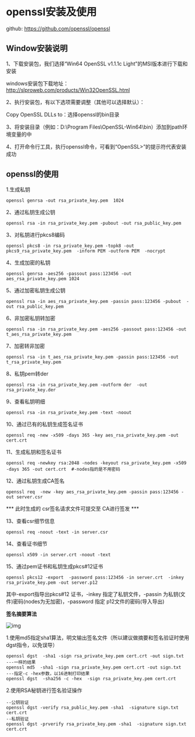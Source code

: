 # openssl安装及使用

github: https://github.com/openssl/openssl



## Window安装说明

1、下载安装包，我们选择“Win64 OpenSSL v1.1.1c Light”的MSI版本进行下载和安装

windows安装包下载地址：http://slproweb.com/products/Win32OpenSSL.html

2、执行安装包，有以下选项需要调整（其他可以选择默认）：

Copy OpenSSL DLLs to：选择openssl的bin目录

3、将安装目录（例如：D:\Program Files\OpenSSL-Win64\bin）添加到path环境变量的中

4、打开命令行工具，执行openssl命令，可看到“OpenSSL>”的提示符代表安装成功



## openssl的使用

1.生成私钥

```
openssl genrsa -out rsa_private_key.pem  1024
```

2、通过私钥生成公钥

```
openssl rsa -in rsa_private_key.pem -pubout -out rsa_public_key.pem
```

3、对私钥进行pkcs8编码

```
openssl pkcs8 -in rsa_private_key.pem -topk8 -out pkcs9_rsa_private_key.pem  -inform PEM -outform PEM  -nocrypt
```

4、生成加密的私钥

```
openssl genrsa -aes256 -passout pass:123456 -out aes_rsa_private_key.pem 1024
```

5、通过加密私钥生成公钥

```
openssl rsa -in aes_rsa_private_key.pem -passin pass:123456 -pubout  -out rsa_public_key.pem
```

6、非加密私钥转加密

```
openssl rsa -in rsa_private_key.pem -aes256 -passout pass:123456 -out t_aes_rsa_private_key.pem
```

7、加密转非加密

```
openssl rsa -in t_aes_rsa_private_key.pem -passin pass:123456 -out t_rsa_private_key.pem
```

8、私钥pem转der

```
openssl rsa -in rsa_private_key.pem -outform der  -out rsa_private_key.der
```

9、查看私钥明细

```
openssl rsa -in rsa_private_key.pem -text -noout
```

10、通过已有的私钥生成签名证书

```
openssl req -new -x509 -days 365 -key aes_rsa_private_key.pem -out cert.crt
```

11、生成私钥和签名证书

```
openssl req -newkey rsa:2048 -nodes -keyout rsa_private_key.pem -x509 -days 365 -out cert.crt  #-nodes指的是不用密码
```

12、通过私钥生成CA签名

```
openssl req  -new -key aes_rsa_private_key.pem -passin pass:123456 -out server.csr
```

*** 此时生成的 csr签名请求文件可提交至 CA进行签发 ***

  

13、查看csr细节信息

```
openssl req -noout -text -in server.csr
```

14、查看证书细节

```
openssl x509 -in server.crt -noout -text
```

15、通过pem证书和私钥生成pkcs#12证书

```
openssl pkcs12 -export  -password pass:123456 -in server.crt  -inkey rsa_private_key.pem -out server.p12
```

其中-export指导出pkcs#12 证书，-inkey 指定了私钥文件，-passin 为私钥(文件)密码(nodes为无加密)，-password 指定 p12文件的密码(导入导出)



**签名摘要算法**

![img](/media/openssl/1.jpg)

1.使用md5指定sha1算法，明文输出签名文件（所以建议做摘要和签名验证时使用dgst指令，以免误导）

```
openssl dgst  -sha1 -sign rsa_private_key.pem cert.crt -out sign.txt
---一样的结果
openssl md5  -sha1 -sign rsa_private_key.pem cert.crt -out sign.txt
---指定-c -hex参数，以16进制打印结果
openssl dgst  -sha256 -c -hex  -sign rsa_private_key.pem cert.crt
```



2.使用RSA秘钥进行签名验证操作

```
--公钥验证
openssl dgst -verify rsa_public_key.pem -sha1  -signature sign.txt  cert.crt
--私钥验证
openssl dgst -prverify rsa_private_key.pem -sha1  -signature sign.txt  cert.crt
```

